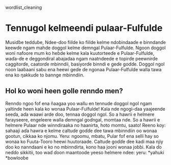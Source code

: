 wordlist_cleaning
# Tennugol kelmeendi pulaar-Fulfulde
Musiɗɓe tedduɓe,
Ndee-ɗoo fiilde ko fiilde kelme ndoɓindaaɗe e binndanɗe keewɗe ngam mahde doggol kelme ɗemngal Pulaar-Fulfulde. Ngoon doggol woni nafoore mum ko heɓde kelme kala kuutorteeɗe e Pulaar-Fulfulde, waɗa-ɗe e deggondiral abajadaa ngam naatndeede e topirɗe peewnirɗe caggitorɗe, caatorɗe mbinndii, basiyorɗe binndi e geɗe goɗɗe.
Doggol ngol noon laaɓaani sabu ena heewi geɗe ɗe ngonaa Pulaar-Fulfulde walla tawa ena ko ŋakkuɗe to bannge mbinndiin.
## Hol ko woni heen golle renndo men?
Renndo ngoo fof ena ñaagaa yoo wallu en tennude doggol ngol ngam yaltinde heen kala ko wonaa Pulaar-Fulfulde! Kala nde ngogi-ɗaa yaajeende seeɗa, aɗa waawi arde ɗoo, tennaa doggol ngol. So a hawrii e helmere farayseere, engeleere walla ɗemngal goɗngal, momtaa nde. So a hawrii e helmere Pulaar nde winndiraaka no haanirta, hoto momtu, saato! Reeno koy: sahaaji aɗa hawra e kelme caltuɗe goɗɗe ɗee tawa mbinndiin oo wonaa gootun, cikkaa ko njomu. 
 Yeru: ngoomu, mbatu, Pular fof ena selli hay so wonaa ko Fuuta-Tooro heewi huutoraade.
Caltuɗe goɗɗe ɗee kadi maa njiy ɗoo ko nanndaani e ko no mbinndirta, kono haa jooni wonaa joɓɓi. Kala ɗo neɗɗo sikkitii, too waɗ ɗoon maantoode yeeso helmere ndee:
yeru: *yahuki
      *bowlooɓe
 
